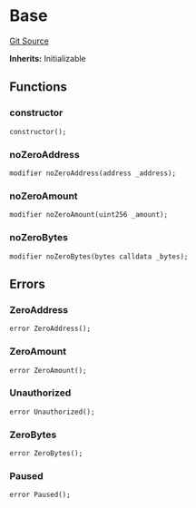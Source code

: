# Base

[Git Source](https://github.com/Nox-Labs/sms-evm-contracts/blob/15a987dcda55f8dfabcf220505750bc01f9d6f51/src/extensions/Base.sol)

**Inherits:**
Initializable

## Functions

### constructor

```solidity
constructor();
```

### noZeroAddress

```solidity
modifier noZeroAddress(address _address);
```

### noZeroAmount

```solidity
modifier noZeroAmount(uint256 _amount);
```

### noZeroBytes

```solidity
modifier noZeroBytes(bytes calldata _bytes);
```

## Errors

### ZeroAddress

```solidity
error ZeroAddress();
```

### ZeroAmount

```solidity
error ZeroAmount();
```

### Unauthorized

```solidity
error Unauthorized();
```

### ZeroBytes

```solidity
error ZeroBytes();
```

### Paused

```solidity
error Paused();
```
